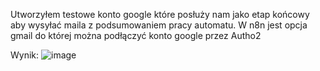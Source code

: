 Utworzyłem testowe konto google które posłuży nam jako etap końcowy aby wysyłać maila z podsumowaniem pracy automatu.
W n8n jest opcja gmail do której można podłączyć konto google przez Autho2

Wynik:
![image](https://github.com/user-attachments/assets/28897f5a-04f8-4180-bbe1-5bc50952c94e)
